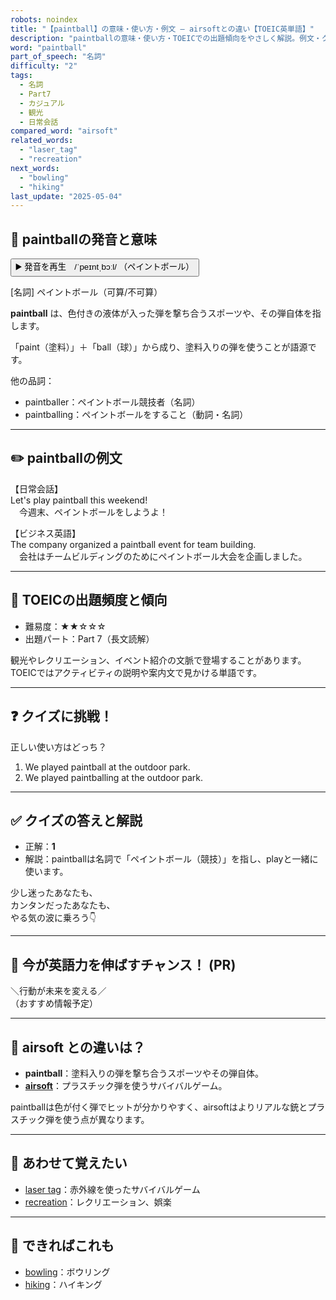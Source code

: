 ```yaml
---
robots: noindex
title: "【paintball】の意味・使い方・例文 ― airsoftとの違い【TOEIC英単語】"
description: "paintballの意味・使い方・TOEICでの出題傾向をやさしく解説。例文・クイズ付きでairsoftとの違いもわかりやすく学べます。"
word: "paintball"
part_of_speech: "名詞"
difficulty: "2"
tags:
  - 名詞
  - Part7
  - カジュアル
  - 観光
  - 日常会話
compared_word: "airsoft"
related_words:
  - "laser_tag"
  - "recreation"
next_words:
  - "bowling"
  - "hiking"
last_update: "2025-05-04"
---
```


## 🔰 paintballの発音と意味

<button class="play-audio" onclick="playTTS('paintball')">
  <span class="play-audio-main">
    ▶️ 発音を再生　/ˈpeɪntˌbɔːl/
  </span>
  <span class="play-audio-sub">
    （ペイントボール）
  </span>
</button>

[名詞] ペイントボール（可算/不可算）

**paintball** は、色付きの液体が入った弾を撃ち合うスポーツや、その弾自体を指します。

「paint（塗料）」＋「ball（球）」から成り、塗料入りの弾を使うことが語源です。

他の品詞：  
- paintballer：ペイントボール競技者（名詞）
- paintballing：ペイントボールをすること（動詞・名詞）

---

## ✏️ paintballの例文

【日常会話】  
Let's play paintball this weekend!  
　今週末、ペイントボールをしようよ！

【ビジネス英語】  
The company organized a paintball event for team building.  
　会社はチームビルディングのためにペイントボール大会を企画しました。

---

## 🎯 TOEICの出題頻度と傾向

- 難易度：★★☆☆☆
- 出題パート：Part 7（長文読解）

観光やレクリエーション、イベント紹介の文脈で登場することがあります。TOEICではアクティビティの説明や案内文で見かける単語です。

---

## ❓ クイズに挑戦！

正しい使い方はどっち？

1. We played paintball at the outdoor park.  
2. We played paintballing at the outdoor park.

---

## ✅ クイズの答えと解説

- 正解：**1**
- 解説：paintballは名詞で「ペイントボール（競技）」を指し、playと一緒に使います。

少し迷ったあなたも、  
カンタンだったあなたも、  
やる気の波に乗ろう👇️

---

## 🚀 今が英語力を伸ばすチャンス！ (PR)

<div class="info-center">
＼行動が未来を変える／<br>  
（おすすめ情報予定）
</div>

---

## 🤔  airsoft との違いは？

- **paintball**：塗料入りの弾を撃ち合うスポーツやその弾自体。
- **[airsoft](/word/airsoft/)**：プラスチック弾を使うサバイバルゲーム。

paintballは色が付く弾でヒットが分かりやすく、airsoftはよりリアルな銃とプラスチック弾を使う点が異なります。

---

## 🧩 あわせて覚えたい

- [laser tag](/word/laser_tag/)：赤外線を使ったサバイバルゲーム
- [recreation](/word/recreation/)：レクリエーション、娯楽

---

## 📖 できればこれも

- [bowling](/word/bowling/)：ボウリング
- [hiking](/word/hiking/)：ハイキング

<!-- cvid: aid37_bid14 -->
